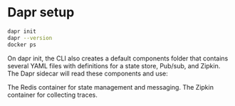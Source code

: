 # Dapr setup

```bash
dapr init
dapr --version
docker ps
```
On dapr init, the CLI also creates a default components folder that contains several YAML files with definitions for a state store, Pub/sub, and Zipkin. The Dapr sidecar will read these components and use:

The Redis container for state management and messaging.
The Zipkin container for collecting traces.

